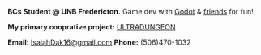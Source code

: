 **BCs Student @ UNB Fredericton.**
Game dev with [Godot](https://godotengine.org/) & [friends](https://github.com/NYounggg) for fun!

**My primary cooprative project:**
[ULTRADUNGEON](https://github.com/NYounggg/dungeon_game)

**Email:** IsaiahDak16@gmail.com
**Phone:** (506)470-1032
